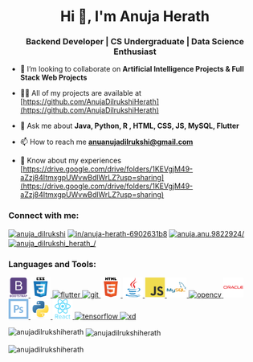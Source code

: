 <h1 align="center">Hi 👋, I'm Anuja Herath</h1>
<h3 align="center">Backend Developer | CS Undergraduate | Data Science Enthusiast</h3>

- 👯 I’m looking to collaborate on **Artificial Intelligence Projects & Full Stack Web Projects**

- 👨‍💻 All of my projects are available at [https://github.com/AnujaDilrukshiHerath](https://github.com/AnujaDilrukshiHerath)

- 💬 Ask me about **Java, Python, R , HTML, CSS, JS, MySQL, Flutter**

- 📫 How to reach me **anuanujadilrukshi@gmail.com**

- 📄 Know about my experiences [https://drive.google.com/drive/folders/1KEVgjM49-aZzj84ItmxgpUWvwBdlWrLZ?usp=sharing](https://drive.google.com/drive/folders/1KEVgjM49-aZzj84ItmxgpUWvwBdlWrLZ?usp=sharing)

<h3 align="left">Connect with me:</h3>
<p align="left">
<a href="https://twitter.com/anuja_dilrukshi" target="blank"><img align="center" src="https://raw.githubusercontent.com/rahuldkjain/github-profile-readme-generator/neutral-icons/src/images/icons/Social/twitter.svg" alt="anuja_dilrukshi" height="30" width="40" /></a>
<a href="https://linkedin.com/in/in/anuja-herath-6902631b8" target="blank"><img align="center" src="https://raw.githubusercontent.com/rahuldkjain/github-profile-readme-generator/neutral-icons/src/images/icons/Social/linked-in-alt.svg" alt="in/anuja-herath-6902631b8" height="30" width="40" /></a>
<a href="https://fb.com/anuja.anu.9822924/" target="blank"><img align="center" src="https://raw.githubusercontent.com/rahuldkjain/github-profile-readme-generator/neutral-icons/src/images/icons/Social/facebook.svg" alt="anuja.anu.9822924/" height="30" width="40" /></a>
<a href="https://instagram.com/anuja_dilrukshi_herath_/" target="blank"><img align="center" src="https://raw.githubusercontent.com/rahuldkjain/github-profile-readme-generator/neutral-icons/src/images/icons/Social/instagram.svg" alt="anuja_dilrukshi_herath_/" height="30" width="40" /></a>
</p>

<h3 align="left">Languages and Tools:</h3>
<p align="left"> <a href="https://getbootstrap.com" target="_blank"> <img src="https://raw.githubusercontent.com/devicons/devicon/master/icons/bootstrap/bootstrap-plain-wordmark.svg" alt="bootstrap" width="40" height="40"/> </a> <a href="https://www.w3schools.com/css/" target="_blank"> <img src="https://raw.githubusercontent.com/devicons/devicon/master/icons/css3/css3-original-wordmark.svg" alt="css3" width="40" height="40"/> </a> <a href="https://flutter.dev" target="_blank"> <img src="https://www.vectorlogo.zone/logos/flutterio/flutterio-icon.svg" alt="flutter" width="40" height="40"/> </a> <a href="https://git-scm.com/" target="_blank"> <img src="https://www.vectorlogo.zone/logos/git-scm/git-scm-icon.svg" alt="git" width="40" height="40"/> </a> <a href="https://www.w3.org/html/" target="_blank"> <img src="https://raw.githubusercontent.com/devicons/devicon/master/icons/html5/html5-original-wordmark.svg" alt="html5" width="40" height="40"/> </a> <a href="https://www.java.com" target="_blank"> <img src="https://raw.githubusercontent.com/devicons/devicon/master/icons/java/java-original.svg" alt="java" width="40" height="40"/> </a> <a href="https://developer.mozilla.org/en-US/docs/Web/JavaScript" target="_blank"> <img src="https://raw.githubusercontent.com/devicons/devicon/master/icons/javascript/javascript-original.svg" alt="javascript" width="40" height="40"/> </a> <a href="https://www.mysql.com/" target="_blank"> <img src="https://raw.githubusercontent.com/devicons/devicon/master/icons/mysql/mysql-original-wordmark.svg" alt="mysql" width="40" height="40"/> </a> <a href="https://opencv.org/" target="_blank"> <img src="https://www.vectorlogo.zone/logos/opencv/opencv-icon.svg" alt="opencv" width="40" height="40"/> </a> <a href="https://www.oracle.com/" target="_blank"> <img src="https://raw.githubusercontent.com/devicons/devicon/master/icons/oracle/oracle-original.svg" alt="oracle" width="40" height="40"/> </a> <a href="https://www.photoshop.com/en" target="_blank"> <img src="https://raw.githubusercontent.com/devicons/devicon/master/icons/photoshop/photoshop-line.svg" alt="photoshop" width="40" height="40"/> </a> <a href="https://www.python.org" target="_blank"> <img src="https://raw.githubusercontent.com/devicons/devicon/master/icons/python/python-original.svg" alt="python" width="40" height="40"/> </a> <a href="https://reactjs.org/" target="_blank"> <img src="https://raw.githubusercontent.com/devicons/devicon/master/icons/react/react-original-wordmark.svg" alt="react" width="40" height="40"/> </a> <a href="https://www.tensorflow.org" target="_blank"> <img src="https://www.vectorlogo.zone/logos/tensorflow/tensorflow-icon.svg" alt="tensorflow" width="40" height="40"/> </a> <a href="https://www.adobe.com/products/xd.html" target="_blank"> <img src="https://cdn.worldvectorlogo.com/logos/adobe-xd.svg" alt="xd" width="40" height="40"/> </a> </p>

<p><img align="left" src="https://github-readme-stats.vercel.app/api/top-langs?username=anujadilrukshiherath&show_icons=true&theme=dark&locale=en&layout=compact" alt="anujadilrukshiherath" /></p>

<p>&nbsp;<img align="center" src="https://github-readme-stats.vercel.app/api?username=anujadilrukshiherath&show_icons=true&theme=dark&locale=en" alt="anujadilrukshiherath" /></p>

<p><img align="center" src="https://github-readme-streak-stats.herokuapp.com/?user=anujadilrukshiherath&theme=dark" alt="anujadilrukshiherath" /></p>
